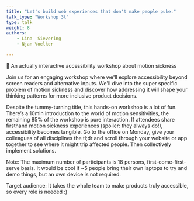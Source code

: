 ```yaml
---
title: "Let's build web experiences that don't make people puke."
talk_type: "Workshop 3t"
type: talk
weight: 8
authors:
    - Lina  Sievering
    - Njan Voelker

---
```

🎢 An actually interactive accessibility workshop about motion sickness 

Join us for an engaging workshop where we'll explore accessibility beyond screen readers and alternative inputs. We'll dive into the super specific problem of motion sickness and discover how addressing it will shape your thinking patterns for more inclusive product decisions.

Despite the tummy-turning title, this hands-on workshop is a lot of fun. There’s a 10min introduction to the world of motion sensitivities, the remaining 85% of the workshop is pure interaction. If attendees share firsthand motion sickness experiences (spoiler: they always do!), accessibility becomes tangible. Go to the office on Monday, give your colleagues of all disciplines the tl;dr and scroll through your website or app together to see where it might trip affected people. Then collectively implement solutions.

Note: The maximum number of participants is 18 persons, first-come-first-serve basis.
It would be cool if ~5 people bring their own laptops to try and demo things, but an own device is not required.

Target audience:
It takes the whole team to make products truly accessible, so every role is needed :)

